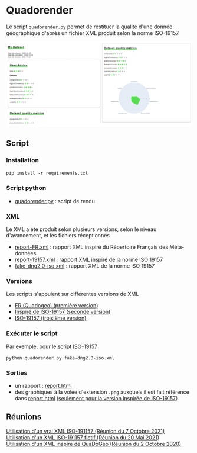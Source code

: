 # Quadorender
Le script `quadorender.py` permet de restituer la qualité d'une donnée géographique d'après un fichier XML produit selon la norme ISO-19157

![](files/thumbnail.png)

## Script
### Installation
	pip install -r requirements.txt

### Script python
- [quadorender.py](quadorender.py) : script de rendu

### XML
Le XML a été produit selon plusieurs versions, selon le niveau d'avancement, et les fichiers réceptionnés

- [report-FR.xml](scripts/fr/report-FR.xml) : rapport XML inspiré du Répertoire Français des Méta-données
- [report-19157.xml](scripts/quadogeo-19157/report-19157.xml) : rapport XML inspiré de la norme ISO 19157
- [fake-dng2.0-iso.xml](scripts/iso-19157/fake-dng2.0-iso.xml) : rapport XML de la norme ISO 19157

### Versions
Les scripts s'appuient sur différentes versions de XML

- [FR (Quadogeo) (première version)](scripts/fr)
- [Inspiré de ISO-19157 (seconde version)](scripts/quadogeo-19157)
- [ISO-19157 (troisième version)](scripts/iso-19157)

### Exécuter le script
Par exemple, pour le script [ISO-19157](scripts/iso-19157)

	python quadorender.py fake-dng2.0-iso.xml

### Sorties
- un rapport : [report.html](scripts/quadogeo-19157/report.html)
- des graphiques à la volée d'extension  `.png` auxquels il est fait référence dans [report.html](report.html) ([seulement pour la version Inspirée de ISO-19157](scripts/quadogeo-19157))

## Réunions
[Utilisation d'un vrai XML ISO-191157 (Réunion du 7 Octobre 2021)](https://docs.google.com/presentation/d/1JLyhtKRqUqeOSJiULc1fYeCldKf3pZDN1cHfCfp-S5M/edit?usp=sharing)  
[Utilisation d'un XML ISO-191157 fictif (Réunion du 20 Mai 2021)](https://docs.google.com/presentation/d/18nhTcNG3yMRsH8U5en4q56BwytKDEycApAB1HOnNDjc/edit?usp=sharing)  
[Utilisation d'un XML inspiré de QuaDoGeo (Réunion du 2 Octobre 2020)](https://docs.google.com/presentation/d/1TCYm14_mcmfzSNTyCeLvuT42KIrhgTr3vMO6HzNbLOg/edit?usp=sharing)